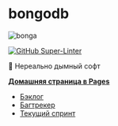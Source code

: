 # bongodb

![bonga](https://user-images.githubusercontent.com/29174394/155002171-7d245102-443d-4cb7-b91c-20c370515c76.png)

[![GitHub Super-Linter](https://github.com/iu7og/bongodb/workflows/Lint%20Code%20Base/badge.svg)](https://github.com/marketplace/actions/super-linter)

🌋 Нереально дымный софт

[**Домашняя страница в Pages**](https://github.com/iu7og/bongodb/wiki/bongodb)
* [Бэклог](https://github.com/iu7og/bongodb/projects/2)
* [Багтрекер](https://github.com/iu7og/bongodb/projects/3)
* [Текущий спринт](https://github.com/iu7og/bongodb/projects/1)
